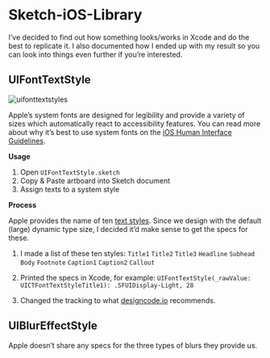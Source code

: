 # Sketch-iOS-Library
I’ve decided to find out how something looks/works in Xcode and do the best to replicate it. I also documented how I ended up with my result so you can look into things even further if you’re interested.

## UIFontTextStyle
![uifonttextstyles](https://cloud.githubusercontent.com/assets/3231370/20086149/1bee9640-a53c-11e6-868b-519f6d0d6dc0.png)

Apple’s system fonts are designed for legibility and provide a variety of sizes which automatically react to accessibility features. You can read more about why it’s best to use system fonts on the [iOS Human Interface Guidelines](https://developer.apple.com/ios/human-interface-guidelines/visual-design/typography/).

**Usage**

1. Open `UIFontTextStyle.sketch`
2. Copy & Paste artboard into Sketch document
3. Assign texts to a system style

**Process**

Apple provides the name of ten [text styles](https://developer.apple.com/reference/uikit/uifonttextstyle). Since we design with the default (large) dynamic type size, I decided it’d make sense to get the specs for these.

1. I made a list of these ten styles:
`Title1` `Title2` `Title3` `Headline` `Subhead` `Body` `Footnote` `Caption1` `Caption2` `Callout`

2. Printed the specs in Xcode, for example:
`UIFontTextStyle(_rawValue: UICTFontTextStyleTitle1): .SFUIDisplay-Light, 28`

3. Changed the tracking to what [designcode.io](https://designcode.io/cloud/chapter1/iOS-Tracking.jpg) recommends.

## UIBlurEffectStyle
Apple doesn’t share any specs for the three types of blurs they provide us.
